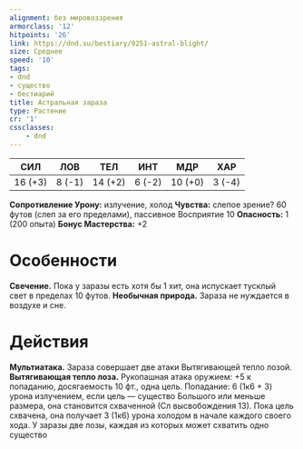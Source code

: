 ```yaml
---
alignment: без мировоззрения
armorclass: '12'
hitpoints: '26'
link: https://dnd.su/bestiary/9251-astral-blight/
size: Среднее
speed: '10'
tags:
- dnd
- существо
- бестиарий
title: Астральная зараза
type: Растение
cr: '1'
cssclasses:
    - dnd
---
```



| СИЛ | ЛОВ | ТЕЛ | ИНТ | МДР | ХАР |
|---|---|---|---|---|---|
| 16 (+3) | 8 (-1) | 14 (+2) | 6 (-2) | 10 (+0) | 3 (-4) |
**Сопротивление Урону:** излучение, холод
**Чувства:** слепое зрение? 60 футов (слеп за его пределами), пассивное Восприятие 10
**Опасность:** 1 (200 опыта)
**Бонус Мастерства:** +2


# Особенности
**Свечение.** Пока у заразы есть хотя бы 1 хит, она испускает тусклый свет в пределах 10 футов.
**Необычная природа.** Зараза не нуждается в воздухе и сне.


# Действия
**Мультиатака.** Зараза совершает две атаки Вытягивающей тепло лозой.
**Вытягивающая тепло лоза.** Рукопашная атака оружием: +5 к попаданию, досягаемость 10 фт., одна цель. Попадание: 6 (1к6 + 3) урона излучением, если цель — существо Большого или меньше размера, она становится схваченной (Сл высвобождения 13). Пока цель схвачена, она получает 3 (1к6) урона холодом в начале каждого своего хода. У заразы две лозы, каждая из которых может схватить одно существо
